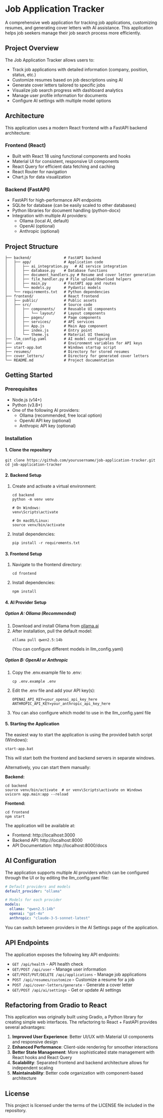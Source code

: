 # Job Application Tracker

A comprehensive web application for tracking job applications, customizing resumes, and generating cover letters with AI assistance. This application helps job seekers manage their job search process more efficiently.

## Project Overview

The Job Application Tracker allows users to:

- Track job applications with detailed information (company, position, status, etc.)
- Customize resumes based on job descriptions using AI
- Generate cover letters tailored to specific jobs
- Visualize job search progress with dashboard analytics
- Manage user profile information for documents
- Configure AI settings with multiple model options

## Architecture

This application uses a modern React frontend with a FastAPI backend architecture:

### Frontend (React)
- Built with React 18 using functional components and hooks
- Material UI for consistent, responsive UI components
- React Query for efficient data fetching and caching
- React Router for navigation
- Chart.js for data visualization

### Backend (FastAPI)
- FastAPI for high-performance API endpoints
- SQLite for database (can be easily scaled to other databases)
- Python libraries for document handling (python-docx)
- Integration with multiple AI providers:
  - Ollama (local AI, default)
  - OpenAI (optional)
  - Anthropic (optional)

## Project Structure

```
├── backend/               # FastAPI backend
│   ├── app/               # Application code
│   │   ├── ai_integration.py   # AI service integration
│   │   ├── database.py    # Database functions
│   │   ├── document_handlers.py # Resume and cover letter generation
│   │   ├── file_handler.py # File upload/download helpers
│   │   ├── main.py        # FastAPI app and routes
│   │   └── models.py      # Pydantic models
│   └── requirements.txt   # Python dependencies
├── frontend/              # React frontend
│   ├── public/            # Public assets
│   ├── src/               # Source code
│   │   ├── components/    # Reusable UI components
│   │   │   └── layout/    # Layout components
│   │   ├── pages/         # Page components
│   │   ├── services/      # API services
│   │   ├── App.js         # Main App component
│   │   ├── index.js       # Entry point
│   │   └── theme.js       # Material UI theming
├── llm_config.yaml        # AI model configuration
├── .env                   # Environment variables for API keys
├── start-app.bat          # Windows startup script
├── resumes/               # Directory for stored resumes
├── cover_letters/         # Directory for generated cover letters
└── README.md              # Project documentation
```

## Getting Started

### Prerequisites

- Node.js (v14+)
- Python (v3.8+)
- One of the following AI providers:
  - Ollama (recommended, free local option)
  - OpenAI API key (optional)
  - Anthropic API key (optional)

### Installation

#### 1. Clone the repository

```
git clone https://github.com/yourusername/job-application-tracker.git
cd job-application-tracker
```

#### 2. Backend Setup

1. Create and activate a virtual environment:
   ```
   cd backend
   python -m venv venv
   
   # On Windows:
   venv\Scripts\activate
   
   # On macOS/Linux:
   source venv/bin/activate
   ```

2. Install dependencies:
   ```
   pip install -r requirements.txt
   ```

#### 3. Frontend Setup

1. Navigate to the frontend directory:
   ```
   cd frontend
   ```

2. Install dependencies:
   ```
   npm install
   ```

#### 4. AI Provider Setup

##### Option A: Ollama (Recommended)

1. Download and install Ollama from [ollama.ai](https://ollama.ai)
2. After installation, pull the default model:
   ```
   ollama pull qwen2.5:14b
   ```
   (You can configure different models in llm_config.yaml)

##### Option B: OpenAI or Anthropic

1. Copy the .env.example file to .env:
   ```
   cp .env.example .env
   ```
   
2. Edit the .env file and add your API key(s):
   ```
   OPENAI_API_KEY=your_openai_api_key_here
   ANTHROPIC_API_KEY=your_anthropic_api_key_here
   ```

3. You can also configure which model to use in the llm_config.yaml file

#### 5. Starting the Application

The easiest way to start the application is using the provided batch script (Windows):

```
start-app.bat
```

This will start both the frontend and backend servers in separate windows.

Alternatively, you can start them manually:

**Backend:**
```
cd backend
source venv/bin/activate  # or venv\Scripts\activate on Windows
uvicorn app.main:app --reload
```

**Frontend:**
```
cd frontend
npm start
```

The application will be available at:
- Frontend: http://localhost:3000
- Backend API: http://localhost:8000
- API Documentation: http://localhost:8000/docs

## AI Configuration

The application supports multiple AI providers which can be configured through the UI or by editing the llm_config.yaml file:

```yaml
# Default providers and models
default_provider: "ollama"

# Models for each provider
models:
  ollama: "qwen2.5:14b"
  openai: "gpt-4o"
  anthropic: "claude-3-5-sonnet-latest"
```

You can switch between providers in the AI Settings page of the application.

## API Endpoints

The application exposes the following key API endpoints:

- `GET /api/health` - API health check
- `GET/POST /api/user` - Manage user information
- `GET/POST/PUT/DELETE /api/applications` - Manage job applications
- `POST /api/resumes/customize` - Customize a resume for a job
- `POST /api/cover-letters/generate` - Generate a cover letter
- `GET/POST /api/ai/settings` - Get or update AI settings

## Refactoring from Gradio to React

This application was originally built using Gradio, a Python library for creating simple web interfaces. The refactoring to React + FastAPI provides several advantages:

1. **Improved User Experience**: Better UI/UX with Material UI components and responsive design
2. **Enhanced Performance**: Client-side rendering for smoother interactions
3. **Better State Management**: More sophisticated state management with React hooks and React Query
4. **Scalability**: Separated frontend and backend architecture allows for independent scaling
5. **Maintainability**: Better code organization with component-based architecture

## License

This project is licensed under the terms of the LICENSE file included in the repository.

